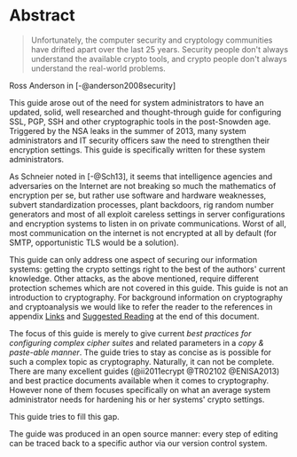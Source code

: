 Abstract
========

> Unfortunately, the computer security and cryptology communities have drifted apart over the last 25 years. Security people don't always understand the available crypto tools, and crypto people don't always understand the real-world problems.

Ross Anderson in [-@anderson2008security]

This guide arose out of the need for system administrators to have an
updated, solid, well researched and thought-through guide for configuring SSL,
PGP, SSH and other cryptographic tools in the post-Snowden age. Triggered by the NSA
leaks in the summer of 2013, many system administrators and IT security
officers saw the need to strengthen their encryption settings.
This guide is specifically written for these system administrators.


As Schneier noted in [-@Sch13], it seems that intelligence agencies and
adversaries on the Internet are not breaking so much the mathematics of
encryption per se, but rather use software and hardware weaknesses, subvert
standardization processes, plant backdoors, rig random number generators and
most of all exploit careless settings in server configurations and encryption
systems to listen in on private communications. Worst of all, most
communication on the internet is not encrypted at all by default (for SMTP,
opportunistic TLS would be a solution).


This guide can only address one aspect of securing our information systems:
getting the crypto settings right to the best of the authors' current
knowledge. Other attacks, as the above mentioned, require different protection
schemes which are not covered in this guide. This guide is not an introduction
to cryptography. For background information on cryptography and cryptoanalysis
we would like to refer the reader to the references in appendix
[Links](#links) and [Suggested Reading](#suggested-reading) at the end of this
document.


The focus of this guide is merely to give current *best practices for
configuring complex cipher suites* and related parameters in a *copy &
paste-able manner*. The guide tries to stay as concise as is possible for such
a complex topic as cryptography. Naturally, it can not be complete. 
There are many excellent guides (@ii2011ecrypt @TR02102 @ENISA2013) and best
practice documents available when it comes to cryptography. However none of
them focuses specifically on what an average system administrator needs for
hardening his or her systems' crypto settings.

This guide tries to fill this gap.


The guide was produced in an open source manner: every step of editing can be
traced back to a specific author via our version control system.
